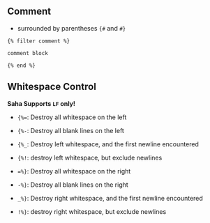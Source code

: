 
## Comment

- surrounded by parentheses `{#` and `#}`

```saha
{% filter comment %}

comment block

{% end %}
```



## Whitespace Control

**Saha Supports `LF` only!**

- `{%=`: Destroy all whitespace on the left
- `{%-`: Destroy all blank lines on the left
- `{%_`: Destroy left whitespace, and the first newline encountered
- `{%!`: destroy left whitespace, but exclude newlines


- `=%}`: Destroy all whitespace on the right
- `-%}`: Destroy all blank lines on the right
- `_%}`: Destroy right whitespace, and the first newline encountered
- `!%}`: destroy right whitespace, but exclude newlines

